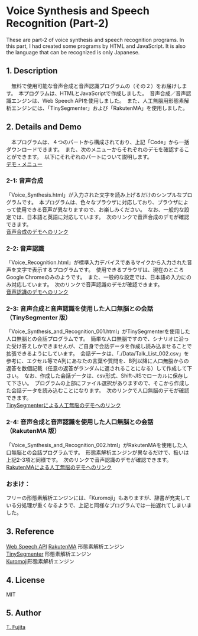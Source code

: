 # Voice Synthesis and Speech Recognition (Part-2)
These are part-2 of voice synthesis and speech recognition programs. In this part, I had created some programs by HTML and JavaScript. It is also the language that can be recognized is only Japanese.

## 1. Description
　無料で使用可能な音声合成と音声認識プログラムの（その２）をお届けします。　本プログラムは、HTMLとJavaScriptで作成しました。　音声合成／音声認識エンジンは、Web Speech APIを使用しました。　また、人工無脳用形態素解析エンジンには、「TinySegmenter」および「RakutenMA」を使用しました。

## 2. Details and Demo
　本プログラムは、４つのパートから構成されており、上記「Code」から一括ダウンロードできます。　また、次のメニューからそれぞれのデモを確認することができます。　以下にそれぞれのパートについて説明します。  
 [デモ・メニュー](https://to-fujita.github.io/Voice-Synthesis-and-Speech-Recognition_-Part_2-/index.html)  

### 2-1: 音声合成
「Voice_Synthesis.html」が入力された文字を読み上げるだけのシンプルなプログラムです。　本プログラムは、色々なプラウザに対応しており、プラウザによって使用できる音声が異なりますので、お楽しみください。　なお、一般的な設定では、日本語と英語に対応しています。　次のリンクで音声合成のデモが確認できます。  
[音声合成のデモへのリンク](https://to-fujita.github.io/Voice-Synthesis-and-Speech-Recognition_-Part_2-/Voice_Synthesis.html)  

### 2-2: 音声認識
「Voice_Recognition.html」が標準入力デバイスであるマイクから入力された音声を文字で表示するプログラムです。　使用できるプラウザは、現在のところGoogle Chromeのみのようです。　また、一般的な設定では、日本語の入力にのみ対応しています。　次のリンクで音声認識のデモが確認できます。  
[音声認識のデモへのリンク](https://to-fujita.github.io/Voice-Synthesis-and-Speech-Recognition_-Part_2-/Voice_Recognition.html)  

### 2-3: 音声合成と音声認識を使用した人口無脳との会話（TinySegmenter 版）
「Voice_Synthesis_and_Recognition_001.html」がTinySegmenterを使用した人口無脳との会話プログラムです。　簡単な人口無脳ですので、シナリオに沿った受け答えしかできませんが、ご自身で会話データを作成し読み込ませることで拡張できるようにしています。　会話データは、「./Data/Talk_List_002.csv」を参考に、エクセル等でA列にあなたの言葉や質問を、B列以降に人口無脳からの返答を数個記載（任意の返答がランダムに返されることになる）して作成して下さい。　なお、作成した会話データは、csv形式、Shift-JISでローカルに保存して下さい。　プログラムの上部にファイル選択がありますので、そこから作成した会話データを読み込むことになります。　次のリンクで人口無脳のデモが確認できます。  
[TinySegmenterによる人工無脳のデモへのリンク](https://to-fujita.github.io/Voice-Synthesis-and-Speech-Recognition_-Part_2-/Voice_Synthesis_and_Recognition_001.html)  

### 2-4: 音声合成と音声認識を使用した人口無脳との会話（RakutenMA 版）
「Voice_Synthesis_and_Recognition_002.html」がRakutenMAを使用した人口無脳との会話プログラムです。　形態素解析エンジンが異なるだけで、扱いは上記2-3項と同様です。　次のリンクで音声認識のデモが確認できます。  
[RakutenMAによる人工無脳のデモへのリンク](https://to-fujita.github.io/Voice-Synthesis-and-Speech-Recognition_-Part_2-/Voice_Synthesis_and_Recognition_002.html)  

### おまけ：
フリーの形態素解析エンジンには、「Kuromoji」もありますが、辞書が充実している分処理が重くなるようで、上記と同様なプログラムでは一拍遅れてしまいました。  

## 3. Reference
[Web Speech API](https://developer.mozilla.org/ja/docs/Web/API/Web_Speech_API)
[RakutenMA](https://github.com/rakuten-nlp/rakutenma/blob/master/README-ja.md) 形態素解析エンジン  
[TinySegmenter](http://chasen.org/~taku/software/TinySegmenter/) 形態素解析エンジン  
[Kuromoji](https://www.atilika.com/ja/kuromoji/)形態素解析エンジン  

## 4. License
MIT  

## 5. Author
[T. Fujita](https://github.com/To-Fujita)  
